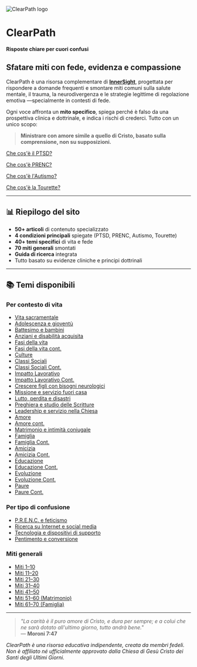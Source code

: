﻿![ClearPath logo](https://inner-clarity.github.io/InnerSight/logo.svg)

# ClearPath  
**Risposte chiare per cuori confusi**

## Sfatare miti con fede, evidenza e compassione

ClearPath è una risorsa complementare di **[InnerSight](https://inner-clarity.github.io/InnerSight/)**, progettata per rispondere a domande frequenti e smontare miti comuni sulla salute mentale, il trauma, la neurodivergenza e le strategie legittime di regolazione emotiva —specialmente in contesti di fede.

Ogni voce affronta un **mito specifico**, spiega perché è falso da una prospettiva clinica e dottrinale, e indica i rischi di crederci. Tutto con un unico scopo:  
> **Ministrare con amore simile a quello di Cristo, basato sulla comprensione, non su supposizioni.**

[Che cos'è il PTSD?](/it/tept)

[Che cos'è PRENC?](/it/prenc)

[Che cos'è l'Autismo?](/it/autismo)

[Che cos'è la Tourette?](/it/tourette)

---

## 📊 Riepilogo del sito

- **50+ articoli** di contenuto specializzato
- **4 condizioni principali** spiegate (PTSD, PRENC, Autismo, Tourette)
- **40+ temi specifici** di vita e fede
- **70 miti generali** smontati
- **Guida di ricerca** integrata
- Tutto basato su evidenze cliniche e principi dottrinali

---

## 📚 Temi disponibili

### Per contesto di vita
- [Vita sacramentale](mitos-sacramental.md)  
- [Adolescenza e gioventù](mitos-juventud.md)  
- [Battesimo e bambini](mitos-bautismo.md)  
- [Anziani e disabilità acquisita](mitos-adultos-mayores.md)  
- [Fasi della vita](mitos-etapas-de-la-vida.md)  
- [Fasi della vita cont.](mitos-etapas-de-la-vida-continuacion.md)  
- [Culture](mitos-culturas.md)  
- [Classi Sociali](mitos-clases-sociales.md)  
- [Classi Sociali Cont.](mitos-clases-sociales-continuacion.md)  
- [Impatto Lavorativo](mitos-laboral.md)  
- [Impatto Lavorativo Cont.](mitos-laboral-continuacion.md)  
- [Crescere figli con bisogni neurologici](mitos-crianza.md)  
- [Missione e servizio fuori casa](mitos-mision.md)  
- [Lutto, perdita e disastri](mitos-duelo.md)  
- [Preghiera e studio delle Scritture](mitos-oracion.md)  
- [Leadership e servizio nella Chiesa](mitos-liderazgo.md)  
- [Amore](mitos-amor.md)  
- [Amore cont.](mitos-amor-continuacion.md)  
- [Matrimonio e intimità coniugale](mitos-relaciones.md)  
- [Famiglia](mitos-familia.md)  
- [Famiglia Cont.](mitos-familia-continuacion.md)  
- [Amicizia](mitos-amistad.md)  
- [Amicizia Cont.](mitos-amistad-continuacion.md)  
- [Educazione](mitos-educacion.md)  
- [Educazione Cont.](mitos-educacion-continuacion.md)  
- [Evoluzione](mitos-evolucion.md)  
- [Evoluzione Cont.](mitos-evolucion-continuacion.md)  
- [Paure](mitos-miedos.md)  
- [Paure Cont.](mitos-miedos-continuacion.md)  

### Per tipo di confusione
- [P.R.E.N.C. e feticismo](mitos-fetichismo.md)  
- [Ricerca su Internet e social media](mitos-internet.md)  
- [Tecnologia e dispositivi di supporto](mitos-tecnologia.md)  
- [Pentimento e conversione](mitos-arrepentimiento.md)  

### Miti generali
- [Miti 1–10](mitos-generales-1.md)  
- [Miti 11–20](mitos-generales-2.md)  
- [Miti 21–30](mitos-generales-3.md)  
- [Miti 31–40](mitos-generales-4.md)  
- [Miti 41–50](mitos-generales-5.md)  
- [Miti 51–60 (Matrimonio)](mitos-generales-6.md)  
- [Miti 61–70 (Famiglia)](mitos-generales-7.md)  

---

> *"La carità è il puro amore di Cristo, e dura per sempre; e a colui che ne sarà dotato all'ultimo giorno, tutto andrà bene."*  
> — **Moroni 7:47**

*ClearPath è una risorsa educativa indipendente, creata da membri fedeli. Non è affiliato né ufficialmente approvato dalla Chiesa di Gesù Cristo dei Santi degli Ultimi Giorni.*
